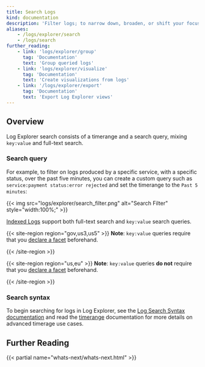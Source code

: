 ```yaml
---
title: Search Logs
kind: documentation
description: 'Filter logs; to narrow down, broaden, or shift your focus on the subset of logs of current interest.'
aliases:
    - /logs/explorer/search
    - /logs/search
further_reading:
    - link: 'logs/explorer/group'
      tag: 'Documentation'
      text: 'Group queried logs'
    - link: 'logs/explorer/visualize'
      tag: 'Documentation'
      text: 'Create visualizations from logs'
    - link: '/logs/explorer/export'
      tag: 'Documentation'
      text: 'Export Log Explorer views'
---
```


## Overview

Log Explorer search consists of a timerange and a search query, mixing `key:value` and full-text search.

### Search query

For example, to filter on logs produced by a specific service, with a specific status, over the past five minutes, you can create a custom query such as `service:payment status:error rejected` and set the timerange to the `Past 5 minutes`:

{{< img src="logs/explorer/search_filter.png" alt="Search Filter" style="width:100%;" >}}

[Indexed Logs][3] support both full-text search and `key:value` search queries.

{{< site-region region="gov,us3,us5" >}}
**Note**: `key:value` queries require that you [declare a facet][1] beforehand.

[1]: /logs/explorer/facets/
{{< /site-region >}}

{{< site-region region="us,eu" >}}
**Note**: `key:value` queries **do not** require that you [declare a facet][1] beforehand.

[1]: /logs/explorer/facets/
{{< /site-region >}}

### Search syntax

To begin searching for logs in Log Explorer, see the [Log Search Syntax documentation][1] and read the [timerange][2] documentation for more details on advanced timerage use cases.

## Further Reading

{{< partial name="whats-next/whats-next.html" >}}

[1]: /logs/search-syntax
[2]: /dashboards/guide/custom_time_frames
[3]: /logs/indexes
